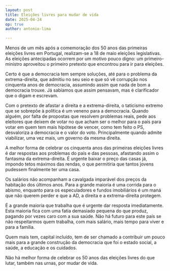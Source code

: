 ```yaml
---
layout: post
title: Eleições livres para mudar de vida
date: 2025-04-24
op: true
author: antonio-lima

---
```


Menos de um mês após a comemoração dos 50 anos das primeiras eleições livres em Portugal, realizam-se a 18 de maio eleições legislativas. As eleições antecipadas ocorrem por um motivo pouco digno: um primeiro-ministro aproveitou o primeiro pretexto que encontrou para ir para eleições.

Certo é que a democracia tem sempre soluções, até para o problema da extrema-direita, que admitiu no seu seio e que só vê corrupção nos cinquenta anos de democracia, assumindo assim que nada de bom a democracia trouxe. Já sabíamos que assim pensavam, mas é clarificador que o digam e escrevam.

Com o pretexto de afastar a direita e a extrema-direita, o taticismo extremo que se sobrepõe à política é um veneno para a democracia. Quando alguém, por falta de propostas que resolvem problemas reais, pede aos eleitores que deixem de votar no que acham ser o melhor para o país para votar em quem tem mais hipótese de vencer, como tem feito o PS, desvaloriza a democracia e o valor do voto. Principalmente quando admite viabilizar, uma vez mais, um governo da mesma direita.

A melhor forma de celebrar os cinquenta anos das primeiras eleições livres é dar respostas aos problemas do país e das pessoas, afastando assim o fantasma da extrema-direita. É urgente baixar o preço das casas já, impondo tetos máximos das rendas, o que permitiria que tantos jovens pudessem finalmente ter uma casa.

Os salários não acompanham a cavalgada imparável dos preços da habitação dos últimos anos. Para a grande maioria é uma corrida para o abismo, enquanto para os especuladores e fundos imobiliários é um maná que não querem perder e que a AD, a direita e a extrema-direita protegem.

É a grande maioria que trabalha que é urgente dar resposta imediatamente. Esta maioria fica com uma fatia demasiado pequena do que produz, pagando por vezes caro com a sua saúde. Não há futuro para este país se não respeitarmos quem trabalha, com mais salário, mais tempo para viver e para a família.

Quem mais tem, capital incluído, tem de ser chamado a contribuir um pouco mais para a grande construção da democracia que foi o estado social, a saúde, a educação e os cuidados.

Não há melhor forma de celebrar os 50 anos das eleições livres do que lutar, também nas urnas, por mudar de vida.
